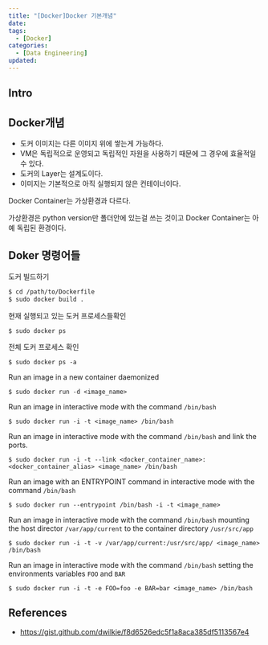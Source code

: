 ```yaml
---
title: "[Docker]Docker 기본개념"
date: 
tags:
  - [Docker]
categories:
  - [Data Engineering]
updated:
---
```


## Intro

## Docker개념

- 도커 이미지는 다른 이미지 위에 쌓는게 가능하다.
- VM은 독립적으로 운영되고 독립적인 자원을 사용하기 때문에 그 경우에 효율적일 수 있다.
- 도커의 Layer는 설계도이다.
- 이미지는 기본적으로 아직 실행되지 않은 컨테이너이다.

Docker Container는 가상환경과 다르다.

가상환경은 python version만 폴더안에 있는걸 쓰는 것이고 Docker Container는 아예 독립된 환경이다.

## Doker 명령어들

도커 빌드하기

```bash
$ cd /path/to/Dockerfile
$ sudo docker build .
```

현재 실행되고 있는 도커 프로세스들확인

```
$ sudo docker ps
```

전체 도커 프로세스 확인

```
$ sudo docker ps -a
```

Run an image in a new container daemonized

```
$ sudo docker run -d <image_name>
```

Run an image in interactive mode with the command `/bin/bash`

```
$ sudo docker run -i -t <image_name> /bin/bash
```

Run an image in interactive mode with the command `/bin/bash` and link the ports.

```
$ sudo docker run -i -t --link <docker_container_name>:<docker_container_alias> <image_name> /bin/bash
```

Run an image with an ENTRYPOINT command in interactive mode with the command `/bin/bash`

```
$ sudo docker run --entrypoint /bin/bash -i -t <image_name>
```

Run an image in interactive mode with the command `/bin/bash` mounting the host director `/var/app/current` to the container directory `/usr/src/app`

```
$ sudo docker run -i -t -v /var/app/current:/usr/src/app/ <image_name> /bin/bash
```

Run an image in interactive mode with the command `/bin/bash` setting the environments variables `FOO` and `BAR`

```
$ sudo docker run -i -t -e FOO=foo -e BAR=bar <image_name> /bin/bash
```

## References

- https://gist.github.com/dwilkie/f8d6526edc5f1a8aca385df5113567e4
